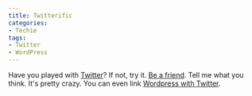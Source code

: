 ```yaml
---
title: Twitterific
categories:
- Techie
tags:
- Twitter
- WordPress
---
```


Have you played with [Twitter](http://twitter.com/)? If not, try it. [Be a friend](http://twitter.com/thingles). Tell me what you think. It's pretty crazy. You can even link [Wordpress with Twitter](http://blog.victoriac.net/?p=87).
